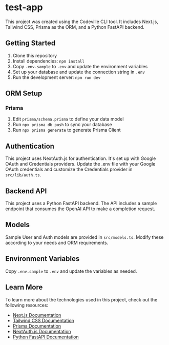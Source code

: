 
# test-app

This project was created using the Codeville CLI tool. It includes Next.js, Tailwind CSS, Prisma as the ORM, and a Python FastAPI backend.

## Getting Started

1. Clone this repository
2. Install dependencies: `npm install`
3. Copy `.env.sample` to `.env` and update the environment variables
4. Set up your database and update the connection string in `.env`
5. Run the development server: `npm run dev`

## ORM Setup

### Prisma


1. Edit `prisma/schema.prisma` to define your data model
2. Run `npx prisma db push` to sync your database
3. Run `npx prisma generate` to generate Prisma Client


## Authentication

This project uses NextAuth.js for authentication. It's set up with Google OAuth and Credentials providers. Update the .env file with your Google OAuth credentials and customize the Credentials provider in `src/lib/auth.ts`.

## Backend API

This project uses a Python FastAPI backend. The API includes a sample endpoint that consumes the OpenAI API to make a completion request.

## Models

Sample User and Auth models are provided in `src/models.ts`. Modify these according to your needs and ORM requirements.

## Environment Variables

Copy `.env.sample` to `.env` and update the variables as needed.

## Learn More

To learn more about the technologies used in this project, check out the following resources:

- [Next.js Documentation](https://nextjs.org/docs)
- [Tailwind CSS Documentation](https://tailwindcss.com/docs)
- [Prisma Documentation](https://www.prisma.io/docs)
- [NextAuth.js Documentation](https://next-auth.js.org/)
- [Python FastAPI Documentation](https://fastapi.tiangolo.com/)
